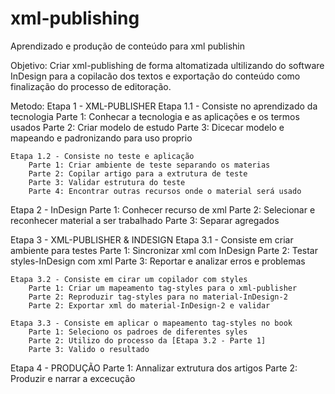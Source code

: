 xml-publishing
==============

Aprendizado e produção de conteúdo para xml publishin

Objetivo: 
Criar xml-publishing de forma altomatizada ultilizando do software InDesign para a copilacão dos textos e exportação
do conteúdo como finalização do processo de editoração.

Metodo:
Etapa 1 - XML-PUBLISHER
	Etapa 1.1 - Consiste no aprendizado da tecnologia
		Parte 1: Conhecar a tecnologia e as aplicações e os termos usados
		Parte 2: Criar modelo de estudo
		Parte 3: Dicecar modelo e mapeando e padronizando para uso proprio

	Etapa 1.2 - Consiste no teste e aplicação
		Parte 1: Criar ambiente de teste separando os materias
		Parte 2: Copilar artigo para a extrutura de teste
		Parte 3: Validar estrutura do teste
		Parte 4: Encontrar outras recursos onde o material será usado

Etapa 2 - InDesign
	Parte 1: Conhecer recurso de xml
	Parte 2: Selecionar e reconhecer material a ser trabalhado
	Parte 3: Separar agregados

Etapa 3 - XML-PUBLISHER & INDESIGN
	Etapa 3.1 - Consiste em criar ambiente para testes
		Parte 1: Sincronizar xml com InDesign
		Parte 2: Testar styles-InDesign com xml
		Parte 3: Reportar e analizar erros e problemas

	Etapa 3.2 - Consiste em cirar um copilador com styles
		Parte 1: Criar um mapeamento tag-styles para o xml-publisher
		Parte 2: Reproduzir tag-styles para no material-InDesign-2
		Parte 2: Exportar xml do material-InDesign-2 e validar

	Etapa 3.3 - Consiste em aplicar o mapeamento tag-styles no book
		Parte 1: Seleciono os padroes de diferentes syles
		Parte 2: Utilizo do processo da [Etapa 3.2 - Parte 1]
		Parte 3: Valido o resultado

Etapa 4 - PRODUÇÃO
	Parte 1: Annalizar extrutura dos artigos
	Parte 2: Produzir e narrar a excecução
	